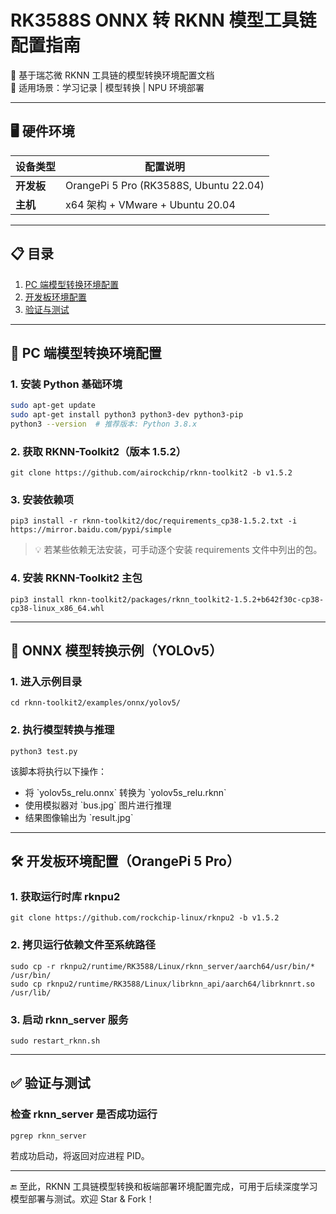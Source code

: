 # RK3588S ONNX 转 RKNN 模型工具链配置指南

🚀 基于瑞芯微 RKNN 工具链的模型转换环境配置文档  
📌 适用场景：学习记录 | 模型转换 | NPU 环境部署  

---

## 🖥️ 硬件环境

| 设备类型   | 配置说明                                 |
|------------|------------------------------------------|
| **开发板** | OrangePi 5 Pro (RK3588S, Ubuntu 22.04)   |
| **主机**   | x64 架构 + VMware + Ubuntu 20.04         |

---

## 📋 目录

1. [PC 端模型转换环境配置](#-pc-端模型转换环境配置)  
2. [开发板环境配置](#-开发板环境配置)  
3. [验证与测试](#-验证与测试)

---

## 🔧 PC 端模型转换环境配置

### 1. 安装 Python 基础环境

```bash
sudo apt-get update
sudo apt-get install python3 python3-dev python3-pip
python3 --version  # 推荐版本: Python 3.8.x
```

### 2. 获取 RKNN-Toolkit2（版本 1.5.2）

```
git clone https://github.com/airockchip/rknn-toolkit2 -b v1.5.2
```

### 3. 安装依赖项

```
pip3 install -r rknn-toolkit2/doc/requirements_cp38-1.5.2.txt -i https://mirror.baidu.com/pypi/simple
```

> 💡 若某些依赖无法安装，可手动逐个安装 requirements 文件中列出的包。

### 4. 安装 RKNN-Toolkit2 主包

```
pip3 install rknn-toolkit2/packages/rknn_toolkit2-1.5.2+b642f30c-cp38-cp38-linux_x86_64.whl
```

---

## 🧪 ONNX 模型转换示例（YOLOv5）

### 1. 进入示例目录

```
cd rknn-toolkit2/examples/onnx/yolov5/
```

### 2. 执行模型转换与推理

```
python3 test.py
```

该脚本将执行以下操作：

- 将 \`yolov5s_relu.onnx\` 转换为 \`yolov5s_relu.rknn\`
- 使用模拟器对 \`bus.jpg\` 图片进行推理
- 结果图像输出为 \`result.jpg\`

---

## 🛠️ 开发板环境配置（OrangePi 5 Pro）

### 1. 获取运行时库 rknpu2

```
git clone https://github.com/rockchip-linux/rknpu2 -b v1.5.2
```

### 2. 拷贝运行依赖文件至系统路径

```
sudo cp -r rknpu2/runtime/RK3588/Linux/rknn_server/aarch64/usr/bin/* /usr/bin/
sudo cp rknpu2/runtime/RK3588/Linux/librknn_api/aarch64/librknnrt.so /usr/lib/
```

### 3. 启动 rknn_server 服务

```
sudo restart_rknn.sh
```

---

## ✅ 验证与测试

### 检查 rknn_server 是否成功运行

```
pgrep rknn_server
```

若成功启动，将返回对应进程 PID。

---

🔚 至此，RKNN 工具链模型转换和板端部署环境配置完成，可用于后续深度学习模型部署与测试。欢迎 Star & Fork！
